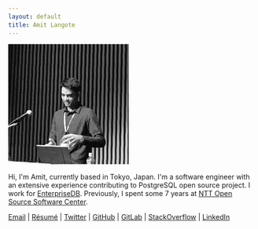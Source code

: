 ```yaml
---
layout: default
title: Amit Langote
---
```

<img src="files/me.jpg" alt="hi" class="inline"/>
<p>Hi, I'm Amit, currently based in Tokyo, Japan. I'm a software engineer with an extensive experience contributing to PostgreSQL open source project. I work for <a href="https://www.enterprisedb.com/">EnterpriseDB</a>.  Previously, I spent some 7 years at <a href="https://www.sic.ecl.ntt.co.jp/e/oss/">NTT Open Source Software Center</a>.</p>
<a href="mailto:amitlangote09@gmail.com">Email</a> | <a href="https://s3-ap-northeast-1.amazonaws.com/amitlan.com/files/resume.pdf">Résumé</a> | <a href="https://twitter.com/amitlan">Twitter</a> | <a href="https://github.com/amitlan">GitHub</a> | <a href="https://gitlab.com/amitlan">GitLab</a> | <a href="https://stackoverflow.com/users/683402">StackOverflow</a> | <a href="https://linkedin.com/in/amitlan">LinkedIn</a>
